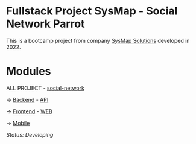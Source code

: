 # Fullstack Project SysMap - Social Network Parrot

This is a bootcamp project from company [SysMap Solutions](https://www.linkedin.com/company/sysmap-solutions/?originalSubdomain=br) developed in 2022. 

# Modules 

ALL PROJECT - [social-network](https://github.com/bc-fullstack-02/victor-luiz-ferreira/tree/main/social-network) 

-> [Backend](https://github.com/bc-fullstack-02/victor-luiz-ferreira/tree/main/social-network/Backend) - [API](https://github.com/bc-fullstack-02/victor-luiz-ferreira/tree/main/social-network/Backend/API)

-> [Frontend](https://github.com/bc-fullstack-02/victor-luiz-ferreira/tree/main/social-network/Frontend) - [WEB](https://github.com/bc-fullstack-02/victor-luiz-ferreira/tree/main/social-network/Frontend/web)

-> [Mobile](https://github.com/bc-fullstack-02/victor-luiz-ferreira/tree/main/social-network/Mobile)

*Status: Developing*